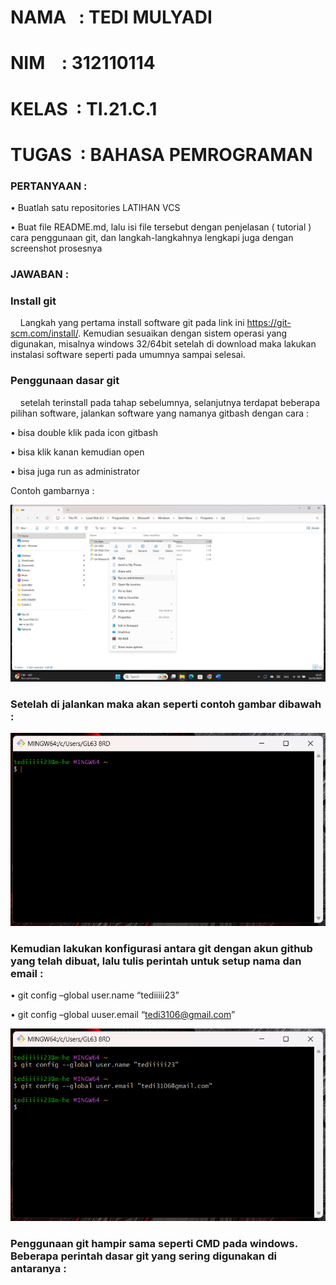 # NAMA&nbsp;&nbsp;&nbsp;: TEDI MULYADI
# NIM&nbsp;&nbsp;&nbsp;&nbsp;: 312110114
# KELAS&nbsp;&nbsp;: TI.21.C.1
# TUGAS&nbsp;&nbsp;: BAHASA PEMROGRAMAN

### PERTANYAAN :

•   Buatlah satu repositories LATIHAN VCS  

•   Buat file README.md, lalu isi file tersebut dengan penjelasan ( tutorial ) cara penggunaan git, dan langkah-langkahnya lengkapi juga dengan screenshot prosesnya

### JAWABAN :

### Install git 
&nbsp;&nbsp;&nbsp;&nbsp;Langkah yang pertama install software git pada link ini https://git-scm.com/install/. Kemudian sesuaikan dengan sistem operasi yang digunakan, misalnya windows 32/64bit setelah di download maka lakukan instalasi software seperti pada umumnya sampai selesai.
### Penggunaan dasar git 
&nbsp;&nbsp;&nbsp;&nbsp;setelah terinstall pada tahap sebelumnya, selanjutnya terdapat beberapa pilihan software, jalankan software yang namanya gitbash dengan cara :  

•	bisa double klik pada icon gitbash  

•	bisa klik kanan kemudian open  

•	bisa juga run as administrator

Contoh gambarnya :

![gambar](ss/1.png)

### Setelah di jalankan maka akan seperti contoh gambar dibawah :

![gambar](ss/2.png)

### Kemudian lakukan konfigurasi antara git dengan akun github yang telah dibuat, lalu tulis perintah untuk setup nama dan email :
•	git config –global user.name “tediiiii23”  

•	git config –global uuser.email “tedi3106@gmail.com”

![gambar](ss/3.png)

### Penggunaan git hampir sama seperti CMD pada windows. Beberapa perintah dasar git yang sering digunakan di antaranya :

